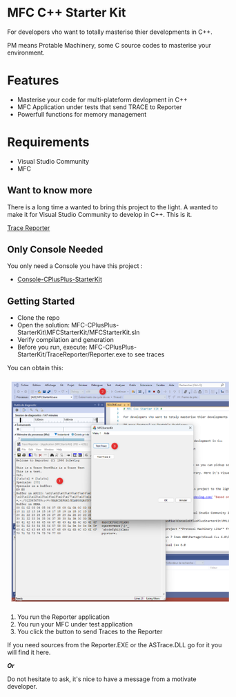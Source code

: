 # MFC C++ Starter Kit #

For developers vho want to totally masterise thier developments in C++.

PM means Protable Machinery, some C source codes to masterise your environment.

# Features #

- Masterise your code for multi-plateform devlopment in C++
- MFC Application under tests that send TRACE to Reporter
- Powerfull functions for memory management
 
# Requirements #

- Visual Studio Community
- MFC

## Want to know more

There is a long time a wanted to bring this project to the light. A wanted to make it for Visual Studio Community to develop in C++. This is it.

[Trace Reporter](https://trace-reporter.sodevlog.com/ "Based on TraceReporter")

## Only Console Needed ##

You only need a Console you have this project :

* [Console-CPlusPlus-StarterKit](https://github.com/mabyre/Console-CPlusPlus-StarterKit)

## Getting Started ##

- Clone the repo
- Open the solution: MFC-CPlusPlus-StarterKit\MFCStarterKit/MFCStarterKit.sln 
- Verify compilation and generation
- Before you run, execute: MFC-CPlusPlus-StarterKit/TraceReporter/Reporter.exe to see traces

You can obtain this:

<img style="margin: 10px" src="Images/2023-06-05_16h36_29.png" alt="MFC-Starter-Kit" />

1. You run the Reporter application
2. You run your MFC under test application
3. You click the button to send Traces to the Reporter

If you need sources from the Reporter.EXE or the ASTrace.DLL go for it you will find it here.

***Or***

Do not hesitate to ask, it's nice to have a message from a motivate developer.



